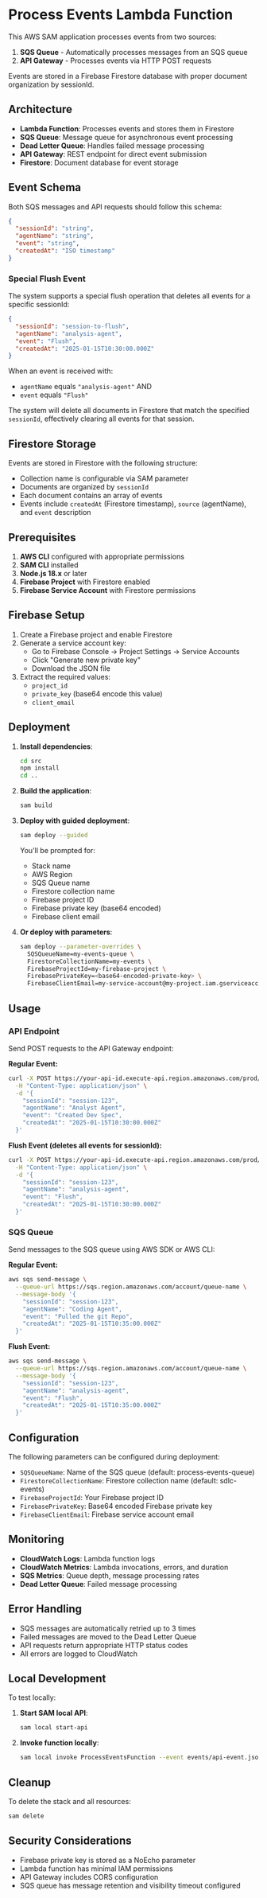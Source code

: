# Process Events Lambda Function

This AWS SAM application processes events from two sources:
1. **SQS Queue** - Automatically processes messages from an SQS queue
2. **API Gateway** - Processes events via HTTP POST requests

Events are stored in a Firebase Firestore database with proper document organization by sessionId.

## Architecture

- **Lambda Function**: Processes events and stores them in Firestore
- **SQS Queue**: Message queue for asynchronous event processing
- **Dead Letter Queue**: Handles failed message processing
- **API Gateway**: REST endpoint for direct event submission
- **Firestore**: Document database for event storage

## Event Schema

Both SQS messages and API requests should follow this schema:

```json
{
  "sessionId": "string",
  "agentName": "string", 
  "event": "string",
  "createdAt": "ISO timestamp"
}
```

### Special Flush Event

The system supports a special flush operation that deletes all events for a specific sessionId:

```json
{
  "sessionId": "session-to-flush",
  "agentName": "analysis-agent",
  "event": "Flush",
  "createdAt": "2025-01-15T10:30:00.000Z"
}
```

When an event is received with:
- `agentName` equals `"analysis-agent"` AND
- `event` equals `"Flush"`

The system will delete all documents in Firestore that match the specified `sessionId`, effectively clearing all events for that session.

## Firestore Storage

Events are stored in Firestore with the following structure:
- Collection name is configurable via SAM parameter
- Documents are organized by `sessionId`
- Each document contains an array of events
- Events include `createdAt` (Firestore timestamp), `source` (agentName), and `event` description

## Prerequisites

1. **AWS CLI** configured with appropriate permissions
2. **SAM CLI** installed
3. **Node.js 18.x** or later
4. **Firebase Project** with Firestore enabled
5. **Firebase Service Account** with Firestore permissions

## Firebase Setup

1. Create a Firebase project and enable Firestore
2. Generate a service account key:
   - Go to Firebase Console → Project Settings → Service Accounts
   - Click "Generate new private key"
   - Download the JSON file
3. Extract the required values:
   - `project_id`
   - `private_key` (base64 encode this value)
   - `client_email`

## Deployment

1. **Install dependencies**:
   ```bash
   cd src
   npm install
   cd ..
   ```

2. **Build the application**:
   ```bash
   sam build
   ```

3. **Deploy with guided deployment**:
   ```bash
   sam deploy --guided
   ```

   You'll be prompted for:
   - Stack name
   - AWS Region
   - SQS Queue name
   - Firestore collection name
   - Firebase project ID
   - Firebase private key (base64 encoded)
   - Firebase client email

4. **Or deploy with parameters**:
   ```bash
   sam deploy --parameter-overrides \
     SQSQueueName=my-events-queue \
     FirestoreCollectionName=my-events \
     FirebaseProjectId=my-firebase-project \
     FirebasePrivateKey=<base64-encoded-private-key> \
     FirebaseClientEmail=my-service-account@my-project.iam.gserviceaccount.com
   ```

## Usage

### API Endpoint

Send POST requests to the API Gateway endpoint:

**Regular Event:**
```bash
curl -X POST https://your-api-id.execute-api.region.amazonaws.com/prod/process-event \
  -H "Content-Type: application/json" \
  -d '{
    "sessionId": "session-123",
    "agentName": "Analyst Agent",
    "event": "Created Dev Spec",
    "createdAt": "2025-01-15T10:30:00.000Z"
  }'
```

**Flush Event (deletes all events for sessionId):**
```bash
curl -X POST https://your-api-id.execute-api.region.amazonaws.com/prod/process-event \
  -H "Content-Type: application/json" \
  -d '{
    "sessionId": "session-123",
    "agentName": "analysis-agent",
    "event": "Flush",
    "createdAt": "2025-01-15T10:30:00.000Z"
  }'
```

### SQS Queue

Send messages to the SQS queue using AWS SDK or AWS CLI:

**Regular Event:**
```bash
aws sqs send-message \
  --queue-url https://sqs.region.amazonaws.com/account/queue-name \
  --message-body '{
    "sessionId": "session-123",
    "agentName": "Coding Agent",
    "event": "Pulled the git Repo",
    "createdAt": "2025-01-15T10:35:00.000Z"
  }'
```

**Flush Event:**
```bash
aws sqs send-message \
  --queue-url https://sqs.region.amazonaws.com/account/queue-name \
  --message-body '{
    "sessionId": "session-123",
    "agentName": "analysis-agent",
    "event": "Flush",
    "createdAt": "2025-01-15T10:35:00.000Z"
  }'
```

## Configuration

The following parameters can be configured during deployment:

- `SQSQueueName`: Name of the SQS queue (default: process-events-queue)
- `FirestoreCollectionName`: Firestore collection name (default: sdlc-events)
- `FirebaseProjectId`: Your Firebase project ID
- `FirebasePrivateKey`: Base64 encoded Firebase private key
- `FirebaseClientEmail`: Firebase service account email

## Monitoring

- **CloudWatch Logs**: Lambda function logs
- **CloudWatch Metrics**: Lambda invocations, errors, and duration
- **SQS Metrics**: Queue depth, message processing rates
- **Dead Letter Queue**: Failed message processing

## Error Handling

- SQS messages are automatically retried up to 3 times
- Failed messages are moved to the Dead Letter Queue
- API requests return appropriate HTTP status codes
- All errors are logged to CloudWatch

## Local Development

To test locally:

1. **Start SAM local API**:
   ```bash
   sam local start-api
   ```

2. **Invoke function locally**:
   ```bash
   sam local invoke ProcessEventsFunction --event events/api-event.json
   ```

## Cleanup

To delete the stack and all resources:

```bash
sam delete
```

## Security Considerations

- Firebase private key is stored as a NoEcho parameter
- Lambda function has minimal IAM permissions
- API Gateway includes CORS configuration
- SQS queue has message retention and visibility timeout configured
